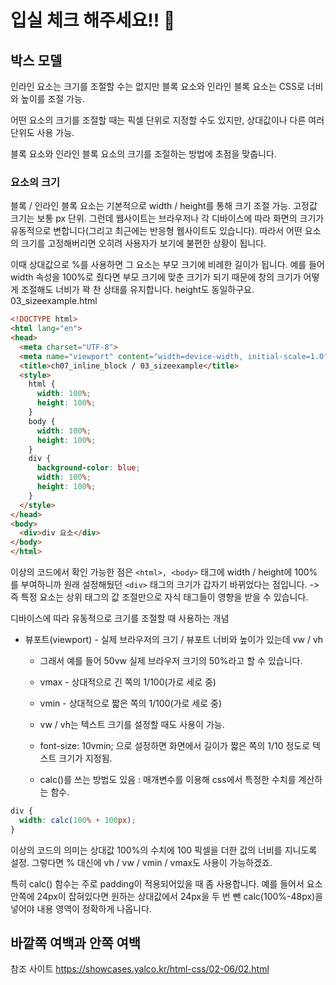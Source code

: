 # 입실 체크 해주세요!! 🍕

## 박스 모델
인라인 요소는 크기를 조절할 수는 없지만 블록 요소와 인라인 블록 요소는 CSS로 너비와 높이를 조절 가능.

어떤 요소의 크기를 조절할 때는 픽셀 단위로 지정할 수도 있지만, 상대값이나 다른 여러 단위도 사용 가능.

블록 요소와 인라인 블록 요소의 크기를 조절하는 방법에 초점을 맞춥니다.

### 요소의 크기
블록 / 인라인 블록 요소는 기본적으로 width / height를 통해 크기 조절 가능. 고정값 크기는 보통 px 단위. 그런데 웹사이트는 브라우저나 각 디바이스에 따라 화면의 크기가 유동적으로 변합니다(그리고 최근에는 반응형 웹사이트도 있습니다). 따라서 어떤 요소의 크기를 고정해버리면 오히려 사용자가 보기에 불편한 상황이 됩니다.

이때 상대값으로 %를 사용하면 그 요소는 부모 크기에 비례한 길이가 됩니다.
예를 들어 width 속성을 100%로 줬다면 부모 크기에 맞춘 크기가 되기 때문에 창의 크기가 어떻게 조절해도 너비가 꽉 찬 상태를 유지합니다. height도 동일하구요.
03_sizeexample.html
```html
<!DOCTYPE html>
<html lang="en">
<head>
  <meta charset="UTF-8">
  <meta name="viewport" content="width=device-width, initial-scale=1.0">
  <title>ch07_inline_block / 03_sizeexample</title>
  <style>
    html {
      width: 100%;
      height: 100%;
    }
    body {
      width: 100%;
      height: 100%;
    }
    div {
      background-color: blue;
      width: 100%;
      height: 100%;
    }
  </style>
</head>
<body>
  <div>div 요소</div>
</body>
</html>
```
이상의 코드에서 확인 가능한 점은 `<html>, <body>` 태그에 width / height에 100%를 부여하니까 원래 설정해뒀던 `<div>` 태그의 크기가 갑자기 바뀌었다는 점입니다. -> 즉 특정 요소는 상위 태그의 값 조절만으로 자식 태그들이 영향을 받을 수 있습니다.

디바이스에 따라 유동적으로 크기를 조절할 때 사용하는 개념
- 뷰포트(viewport) - 실제 브라우저의 크기 / 뷰포트 너비와 높이가 있는데 vw / vh
  - 그래서 예를 들어 50vw 실제 브라우저 크기의 50%라고 할 수 있습니다.
  - vmax - 상대적으로 긴 쪽의 1/100(가로 세로 중)
  - vmin - 상대적으로 짧은 쪽의 1/100(가로 세로 중)

  - vw / vh는 텍스트 크기를 설정할 때도 사용이 가능.
  - font-size: 10vmin; 으로 설정하면 화면에서 길이가 짧은 쪽의 1/10 정도로 텍스트 크기가 지정됨.

  - calc()를 쓰는 방법도 있음 : 매개변수를 이용해 css에서 특정한 수치를 계산하는 함수.

```css
div {
  width: calc(100% + 100px);
}
```
이상의 코드의 의미는 상대값 100%의 수치에 100 픽셀을 더한 값의 너비를 지니도록 설정. 그렇다면 % 대신에 vh / vw / vmin / vmax도 사용이 가능하겠죠.

특히 calc() 함수는 주로 padding이 적용되어있을 때 좀 사용합니다. 예를 들어서
요소 안쪽에 24px이 잡혀있다면 원하는 상대값에서 24px을 두 번 뺀 calc(100%-48px)을 넣어야 내용 영역이 정확하게 나옵니다.

## 바깥쪽 여백과 안쪽 여백

참조 사이트
https://showcases.yalco.kr/html-css/02-06/02.html